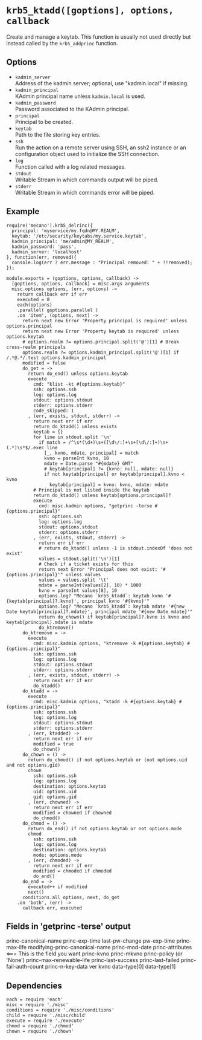 
# `krb5_ktadd([goptions], options, callback`

Create and manage a keytab. This function is usually not used directly but instead
called by the `krb5_addprinc` function.   

## Options

*   `kadmin_server`   
    Address of the kadmin server; optional, use "kadmin.local" if missing.   
*   `kadmin_principal`   
    KAdmin principal name unless `kadmin.local` is used.   
*   `kadmin_password`   
    Password associated to the KAdmin principal.   
*   `principal`   
    Principal to be created.   
*   `keytab`   
    Path to the file storing key entries.   
*   `ssh`   
    Run the action on a remote server using SSH, an ssh2 instance or an
    configuration object used to initialize the SSH connection.   
*   `log`   
    Function called with a log related messages.   
*   `stdout`   
    Writable Stream in which commands output will be piped.   
*   `stderr`   
    Writable Stream in which commands error will be piped.   

## Example

```
require('mecano').krb5_delrinc({
  principal: 'myservice/my.fqdn@MY.REALM',
  keytab: '/etc/security/keytabs/my.service.keytab',
  kadmin_principal: 'me/admin@MY_REALM',
  kadmin_password: 'pass',
  kadmin_server: 'localhost'
}, function(err, removed){
  console.log(err ? err.message : "Principal removed: " + !!removed);
});
```

    module.exports = (goptions, options, callback) ->
      [goptions, options, callback] = misc.args arguments
      misc.options options, (err, options) ->
        return callback err if err
        executed = 0
        each(options)
        .parallel( goptions.parallel )
        .on 'item', (options, next) ->
          return next new Error 'Property principal is required' unless options.principal
          return next new Error 'Property keytab is required' unless options.keytab
          # options.realm ?= options.principal.split('@')[1] # Break cross-realm principals
          options.realm ?= options.kadmin_principal.split('@')[1] if /.*@.*/.test options.kadmin_principal
          modified = false
          do_get = ->
            return do_end() unless options.keytab
            execute
              cmd: "klist -kt #{options.keytab}"
              ssh: options.ssh
              log: options.log
              stdout: options.stdout
              stderr: options.stderr
              code_skipped: 1
            , (err, exists, stdout, stderr) ->
              return next err if err
              return do_ktadd() unless exists
              keytab = {}
              for line in stdout.split '\n'
                if match = /^\s*(\d+)\s+([\d\/:]+\s+[\d\/:]+)\s+(.*)\s*$/.exec line
                  [_, kvno, mdate, principal] = match
                  kvno = parseInt kvno, 10
                  mdate = Date.parse "#{mdate} GMT"
                  # keytab[principal] ?= {kvno: null, mdate: null}
                  if not keytab[principal] or keytab[principal].kvno < kvno
                    keytab[principal] = kvno: kvno, mdate: mdate
              # Principal is not listed inside the keytab
              return do_ktadd() unless keytab[options.principal]?
              execute
                cmd: misc.kadmin options, "getprinc -terse #{options.principal}"
                ssh: options.ssh
                log: options.log
                stdout: options.stdout
                stderr: options.stderr
              , (err, exists, stdout, stderr) ->
                return err if err
                # return do_ktadd() unless -1 is stdout.indexOf 'does not exist'
                values = stdout.split('\n')[1]
                # Check if a ticket exists for this
                return next Error "Principal does not exist: '#{options.principal}'" unless values
                values = values.split '\t'
                mdate = parseInt(values[2], 10) * 1000
                kvno = parseInt values[8], 10
                options.log? "Mecano `krb5_ktadd`: keytab kvno '#{keytab[principal]?.kvno}', principal kvno '#{kvno}'"
                options.log? "Mecano `krb5_ktadd`: keytab mdate '#{new Date keytab[principal]?.mdate}', principal mdate '#{new Date mdate}'"
                return do_chown() if keytab[principal]?.kvno is kvno and keytab[principal].mdate is mdate
                do_ktremove()
          do_ktremove = ->
            execute
              cmd: misc.kadmin options, "ktremove -k #{options.keytab} #{options.principal}"
              ssh: options.ssh
              log: options.log
              stdout: options.stdout
              stderr: options.stderr
            , (err, exists, stdout, stderr) ->
              return next err if err
              do_ktadd()
          do_ktadd = ->
            execute
              cmd: misc.kadmin options, "ktadd -k #{options.keytab} #{options.principal}"
              ssh: options.ssh
              log: options.log
              stdout: options.stdout
              stderr: options.stderr
            , (err, ktadded) ->
              return next err if err
              modified = true
              do_chown()
          do_chown = () ->
            return do_chmod() if not options.keytab or (not options.uid and not options.gid)
            chown
              ssh: options.ssh
              log: options.log
              destination: options.keytab
              uid: options.uid
              gid: options.gid
            , (err, chowned) ->
              return next err if err
              modified = chowned if chowned
              do_chmod()
          do_chmod = () ->
            return do_end() if not options.keytab or not options.mode
            chmod
              ssh: options.ssh
              log: options.log
              destination: options.keytab
              mode: options.mode
            , (err, chmoded) ->
              return next err if err
              modified = chmoded if chmoded
              do_end()
          do_end = ->
            executed++ if modified
            next()
          conditions.all options, next, do_get
        .on 'both', (err) ->
          callback err, executed

## Fields in 'getprinc -terse' output

princ-canonical-name
princ-exp-time
last-pw-change
pw-exp-time
princ-max-life
modifying-princ-canonical-name
princ-mod-date
princ-attributes <=== This is the field you want
princ-kvno
princ-mkvno
princ-policy (or 'None')
princ-max-renewable-life
princ-last-success
princ-last-failed
princ-fail-auth-count
princ-n-key-data
ver
kvno
data-type[0]
data-type[1]

## Dependencies

    each = require 'each'
    misc = require './misc'
    conditions = require './misc/conditions'
    child = require './misc/child'
    execute = require './execute'
    chmod = require './chmod'
    chown = require './chown'


